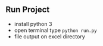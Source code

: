 ## Run Project
- install python 3
- open terminal type `python run.py`
- file output on excel directory